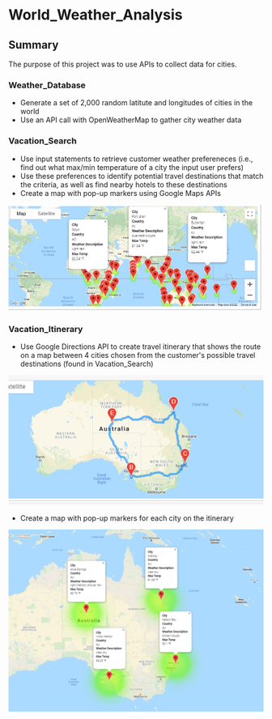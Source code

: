 # World_Weather_Analysis

## Summary
The purpose of this project was to use APIs to collect data for cities.

### Weather_Database
- Generate a set of 2,000 random latitute and longitudes of cities in the world
- Use an API call with OpenWeatherMap to gather city weather data

### Vacation_Search
- Use input statements to retrieve customer weather prefereneces (i.e., find out what max/min temperature of a city the input user prefers)
- Use these preferences to identify potential travel destinations that match the criteria, as well as find nearby hotels to these destinations
- Create a map with pop-up markers using Google Maps APIs

![image](Vacation_Search/WeatherPy_vacation_map.png) 

### Vacation_Itinerary
- Use Google Directions API to create travel itinerary that shows the route on a map between 4 cities chosen from the customer's possible travel destinations (found in Vacation_Search)

![image](Vacation_Itinerary/WeatherPy_travel_map.png) 

- Create a map with pop-up markers for each city on the itinerary

![image](Vacation_Itinerary/WeatherPy_travel_map_markers.png) 